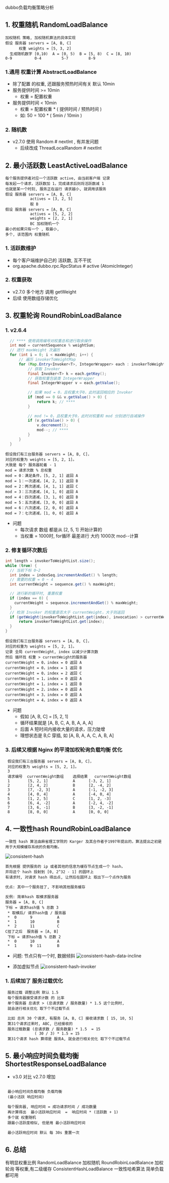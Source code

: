 dubbo负载均衡策略分析



## 1. 权重随机 RandomLoadBalance

```
加权随机 策略, 加权随机算法的具体实现
假设 服务器 servers = [A, B, C]
      权重 weights = [5, 3, 2]
  生成随机数字 [0,10)  A = [0, 5)  B = [5, 8)  C = [8, 10)                   0-9          0-4         5-7         8-9
```

### 1.通用 权重计算 AbstractLoadBalance

- 除了配置 的权重, 还跟服务预热时间有关 默认 10min
- 服务提供时间 >= 10min
  - 权重 = 配置权重
- 服务提供时间 < 10min
  - 权重 = 配置权重 * ( 提供时间 / 预热时间 )
  - 如: 50  =  100 * ( 5min / 10min )

### 2. 随机数

- v2.7.0 使用 Random # nextInt , 有并发问题
  - 后续改成 ThreadLocalRandom # nextInt

## 2. 最小活跃数 LeastActiveLoadBalance

```
每个服务提供者对应一个活跃数 active, 由当前客户端 记录
每发起一个请求，活跃数加 1，完成请求后则将活跃数减 1
也就是某一个时刻, 服务正在运行 请求越小, 就调用该服务
假设 服务器 servers = [A, B, C]
           actives = [3, 2, 5]
           取 B
假设 服务器 servers = [A, B, C]
           actives = [5, 2, 2]
           weights = [2, 2, 1]
           BC 加权随机一个
最小的如果只有一个 , 取最小,
多个, 该范围内 权重随机
```

### 1. 活跃数维护

- 每个客户端维护自己的 活跃数, 互不干扰
- org.apache.dubbo.rpc.RpcStatus # active  (AtomicInteger)

### 2. 权重获取

- v2.7.0 多个地方 调用 getWeight
- 后续 使用数组存储优化

## 3. 权重轮询 RoundRobinLoadBalance

### 1. v2.6.4

``` java
  // **** 使用调用编号对权重总和进行取余操作
  int mod = currentSequence % weightSum;
  // 进行 maxWeight 次遍历
  for (int i = 0; i < maxWeight; i++) {
      // 遍历 invokerToWeightMap
      for (Map.Entry<Invoker<T>, IntegerWrapper> each : invokerToWeightMap.entrySet()) {
          // 获取 Invoker
          final Invoker<T> k = each.getKey();
          // 获取权重包装类 IntegerWrapper
          final IntegerWrapper v = each.getValue();
          
          // 如果 mod = 0，且权重大于0，此时返回相应的 Invoker
          if (mod == 0 && v.getValue() > 0) {
              return k; // ****
          }
          
          // mod != 0，且权重大于0，此时对权重和 mod 分别进行自减操作
          if (v.getValue() > 0) {
              v.decrement();
              mod--; // ****
          }
      }
  }
```

```
假设我们有三台服务器 servers = [A, B, C]，
对应的权重为 weights = [5, 2, 1]。
大致是 每个 服务器轮着 - 1
mod = 请求次数 % 总权重
mod = 0：满足条件，[5, 2, 1] 返回 A
mod = 1：一次递减，[4, 2, 1] 返回 B
mod = 2：两次递减，[4, 1, 1] 返回 C
mod = 3：三次递减，[4, 1, 0] 返回 A
mod = 4：四次递减，[3, 1, 0] 返回 B
mod = 5：五次递减，[3, 0, 0] 返回 A
mod = 6：六次递减，[2, 0, 0] 返回 A
mod = 7：七次递减，[1, 0, 0] 返回 A
```

- 问题
  - 每次请求 数组 都是从 [2, 5, 1] 开始计算的
  - 当权重 = 1000时, for循环 最差进行 大约 1000次 mod--计算 

### 2. 修复循环次数后

``` java
int length = invokerToWeightList.size();
while (true) {
  // 当前下标 0~2
  int index = indexSeq.incrementAndGet() % length;
  // 需要的权重 = 0 ~ 4
  int currentWeight = sequence.get() % maxWeight;

  // 进行新的循环时, 重置权重
  if (index == 0) {
    currentWeight = sequence.incrementAndGet() % maxWeight;
  }
  // 检测 Invoker 的权重是否大于 currentWeight，大于则返回
  if (getWeight(invokerToWeightList.get(index), invocation) > currentWeight) {
      return invokerToWeightList.get(index);
  }
}
```

```
假设我们有三台服务器 servers = [A, B, C]，
对应的权重为 weights = [5, 2, 1]。
记录 全局 currentWeight, index 以减少计算次数
然后 循环找 权重 > currentWeight的服务器
currentWeight = 0，index = 0 返回 A
currentWeight = 0，index = 1 返回 B
currentWeight = 0，index = 2 返回 C
currentWeight = 1，index = 0 返回 A
currentWeight = 1，index = 1 返回 B
currentWeight = 2，index = 0 返回 A
currentWeight = 3，index = 0 返回 A
currentWeight = 4，index = 0 返回 A
```

- 问题
  - 假如 [A, B, C] = [5, 2, 1]
  - 循环结果就是 [A, B, C, A, B, A, A, A]
  - 后面 A 短时间内接收大量的请求，压力陡增 
  - 理想状态是 B,C 穿插, 如 [A, B, A, A, C, A, B, A]

### 3. 后续又根据 Nginx 的平滑加权轮询负载均衡 优化

```
 假设我们有三台服务器 servers = [A, B, C]，
 对应的权重为 weights = [5, 2, 1]。
 3
 请求编号  currentWeight数组    选择结果   currentWeight数组
 1        [5, 2, 1]           A      [-3, 2, 1]
 2        [2, 4, 2]           B      [2, -4, 2]
 3        [7, -2, 3]          A      [-1, -2, 3]
 4        [4, 0, 4]           A      [-4, 0, 4]
 5        [1, 2, 5]           C      [1, 2, -3]
 6        [6, 4, -2]          A      [-2, 4, -2]
 7        [3, 6, -1]          B      [3, -2, -1]
 8        [8, 0, 0]           A      [0, 0, 0]
```



## 4. 一致性hash RoundRobinLoadBalance

```
一致性 hash 算法由麻省理工学院的 Karger 及其合作者于1997年提出的，算法提出之初是用于大规模缓存系统的负载均衡。
```
![consistent-hash](E:\doc\mq\dubbo\consistent-hash.jpg)

```
首先根据 提供服务的 ip 或者其他的信息为缓存节点生成一个 hash，
并将这个 hash 投射到 [0, 2^32 - 1] 的圆环上
有请求时, 对请求 hash 得出点, 让然后在圆环上 取出下一个点作为服务
```

```
优点: 其中一个服务挂了, 不影响其他服务缓存

反例: 简单hash 取模求服务器
服务器 = [A, B, C] 
下标 = 请求hash值 % 总数 3
 * 取模后/ 请求hash值 / 服务器
 *  0      9           A
 *  1      10          B
 *  2      11          C
C挂了之后  服务器 = [A, B]
 下标 = 请求hash值 % 总数 2
 *  0      10          A
 *  1      9  11       B
```


- 问题: 节点只有一个时, 数据倾斜
![consistent-hash-data-incline](E:\doc\mq\dubbo\consistent-hash-data-incline.jpg)


- 添加虚拟节点
![consistent-hash-invoker](E:\doc\mq\dubbo\consistent-hash-invoker.jpg)

### 1. 后续加了 服务过载优化 
```
 服务过载 调整比例 默认 1.5
 每个服务器接受请求计数 的 比率
 单个服务器 总请求 > (总请求数 / 服务数量) * 1.5 这个比例时, 
 就会进行相关优化 取下个不过载节点

 比如 总共 30 个请求, 有服务 [A, B, C] 接收请求数 [ 15, 10, 5]
 第31个请求过来时, ABC, 已经接收的
 服务过载数量 (总请求数 / 服务数量) * 1.5  = 15
             ( 30 / 3) * 1.5 = 15
 第31个请求 hash 算得是 服务A, 就会进行相关优化 取下个不过载节点
```


## 5. 最小响应时间负载均衡 ShortestResponseLoadBalance
- v3.0 对比 v2.7.0 增加
```
 
 最小响应时间负载均衡 负载均衡
 (最小活跃 响应时间)

 每个服务器, 响应时间 = 成功请求时间 / 成功数量
 再计算得出  最小活跃响应时间  =  响应时间 * (活跃数 + 1)
 多个就 权重随机
 跟最小活跃度相似, 但是用 最小活跃响应时间

 最小活跃响应时间 默认 每 30s 重置一次
```

## 6. 总结

有明显权重比例
    RandomLoadBalance 加权随机
    RoundRobinLoadBalance 加权轮询
等权重,有二级缓存
    ConsistentHashLoadBalance 一致性哈希算法
简单负载
    都可用




